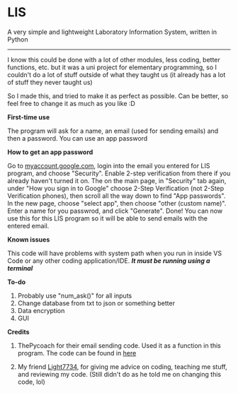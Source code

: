 # LIS
A very simple and lightweight Laboratory Information System, written in Python

------------------------------------------------------------------------------



I know this could be done with a lot of other modules, less coding, better functions, etc. but it was a uni project for elementary programming, so I couldn't do a lot of stuff      outside of what they taught us (it already has a lot of stuff they never taught us)

So I made this, and tried to make it as perfect as possible. Can be better, so feel free to change it as much as you like :D


**First-time use**

The program will ask for a name, an email (used for sending emails) and then a password. You can use an app password



**How to get an app password**

Go to [myaccount.google.com](https://myaccount.google.com), login into the email you entered for LIS program, and choose "Security". Enable 2-step verification from there if you    already haven't turned it on. The on the main page, in "Security" tab again, under "How you sign in to Google" choose 2-Step Verification (not 2-Step Verification phones), then     scroll all the way down to find "App passwords". In the new page, choose "select app", then choose "other (custom name)". Enter a name for you passwrod, and click "Generate".       Done! You can now use this for this LIS program so it will be able to send emails with the entered email.



**Known issues**

This code will have problems with system path when you run in inside VS Code or any other coding application/IDE. ***It must be running using a terminal***



**To-do**

1. Probably use "num_ask()" for all inputs
2. Change database from txt to json or something better
3. Data encryption
4. GUI



**Credits**

1. ThePycoach for their email sending code. Used it as a function in this program. The code can be found in [here](https://github.com/thepycoach/automation/blob/main/Send%20Emails.py)

2. My friend [Light7734](https://github.com/Light7734), for giving me advice on coding, teaching me stuff, and reviewing my code. (Still didn't do as he told me on changing this code, lol)
